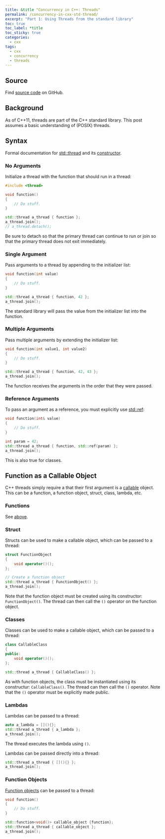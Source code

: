 ```yaml
---
title: &title "Concurrency in C++: Threads"
permalink: /concurrency-in-cxx-std-thread/
excerpt: "Part 1: Using Threads from the standard library"
toc: true
toc_label: *title
toc_sticky: true
categories:
  - cxx
tags:
  - cxx
  - concurrency
  - threads
---
```


## Source

Find [source code](https://github.com/KevinWMatthews/cxx-concurrency) on GitHub.


## Background

As of C++11, threads are part of the C++ standard library.
This post assumes a basic understanding of (POSIX) threads.


## Syntax

Formal documentation for [std::thread](https://en.cppreference.com/w/cpp/thread/thread)
and its [constructor](https://en.cppreference.com/w/cpp/thread/thread/thread).


### No Arguments

Initialize a thread with the function that should run in a thread:

```c++
#include <thread>

void function()
{
    // Do stuff.
}

std::thread a_thread { function };
a_thread.join();
// a_thread.detach();
```

Be sure to detach so that the primary thread can continue to run or join so that the primary thread does not exit immediately.


### Single Argument

Pass arguments to a thread by appending to the initializer list:

```c++
void function(int value)
{
    // Do stuff.
}

std::thread a_thread { function, 42 };
a_thread.join();
```

The standard library will pass the value from the initializer list into the function.


### Multiple Arguments

Pass multiple arguments by extending the initializer list:

```c++
void function(int value1, int value2)
{
    // Do stuff.
}

std::thread a_thread { function, 42, 43 };
a_thread.join();
```

The function receives the arguments in the order that they were passed.


### Reference Arguments

To pass an argument as a reference, you must explicitly use [std::ref](https://en.cppreference.com/w/cpp/utility/functional/ref):

```c++
void function(int& value)
{
    // Do stuff.
}

int param = 42;
std::thread a_thread { function, std::ref(param) };
a_thread.join();
```

This is also true for classes.


## Function as a Callable Object

C++ threads simply require a that their first argument is a
[callable](https://en.cppreference.com/w/cpp/named_req/Callable) object.
This can be a function, a function object, struct,
class, lambda, etc.


### Functions

See [above](#syntax).


### Struct

Structs can be used to make a callable object, which can be passed to a thread:

```c++
struct FunctionObject
{
    void operator()();
};

// Create a function object
std::thread a_thread { FunctionObject() };
a_thread.join();
```

Note that the function object must be created using its constructor: `FunctionObject()`.
The thread can then call the `()` operator on the function object.


### Classes

Classes can be used to make a callable object, which can be passed to a thread:

```c++
class CallableClass
{
public:
    void operator()();
};

std::thread a_thread { CallableClass() };
```

As with function objects, the class must be instantiated using its constructur:
`CallableClass()`. The thread can then call the `()` operator.
Note that the `()` operator must be explicitly made public.


### Lambdas

Lambdas can be passed to a thread:

```c++
auto a_lambda = [](){};
std::thread a_thread { a_lambda };
a_thread.join();
```

The thread executes the lambda using `()`.

Lambdas can be passed directly into a thread:

```c++
std::thread a_thread { [](){} };
a_thread.join();
```


### Function Objects

[Function objects](https://en.cppreference.com/w/cpp/utility/functional) can be passed to a thread:

```c++
void function()
{
    // Do stuff.
}

std::function<void()> callable_object {function};
std::thread a_thread { callable_object };
a_thread.join();
```
